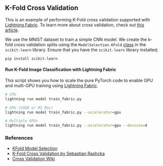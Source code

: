 ## K-Fold Cross Validation

This is an example of performing K-Fold cross validation supported with [Lightning Fabric](https://lightning.ai/docs/pytorch/stable/fabric/fabric.html). To learn more about cross validation, check out [this article](https://sebastianraschka.com/blog/2016/model-evaluation-selection-part3.html#introduction-to-k-fold-cross-validation).

We use the MNIST dataset to train a simple CNN model. We create the k-fold cross validation splits using the `ModelSelection.KFold` [class](https://scikit-learn.org/stable/modules/generated/sklearn.model_selection.KFold.html) in the `scikit-learn` library. Ensure that you have the `scikit-learn` library installed;

```bash
pip install scikit-learn
```

#### Run K-Fold Image Classification with Lightning Fabric

This script shows you how to scale the pure PyTorch code to enable GPU and multi-GPU training using [Lightning Fabric](https://lightning.ai/docs/pytorch/stable/fabric/fabric.html).

```bash
# CPU
lightning run model train_fabric.py

# GPU (CUDA or M1 Mac)
lightning run model train_fabric.py --accelerator=gpu

# Multiple GPUs
lightning run model train_fabric.py --accelerator=gpu --devices=4
```

### References

- [KFold Model Selection](https://scikit-learn.org/stable/modules/generated/sklearn.model_selection.KFold.html)
- [K-Fold Cross Validation by Sebastian Rashcka](https://sebastianraschka.com/blog/2016/model-evaluation-selection-part3.html#introduction-to-k-fold-cross-validation)
- [Cross Validation Wiki](<https://en.wikipedia.org/wiki/Cross-validation_(statistics)#k-fold_cross-validation>)

